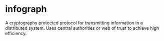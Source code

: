 # infograph
A cryptography protected protocol for transmitting information in a distributed system. Uses central authorities or web of trust to achieve high efficiency.
